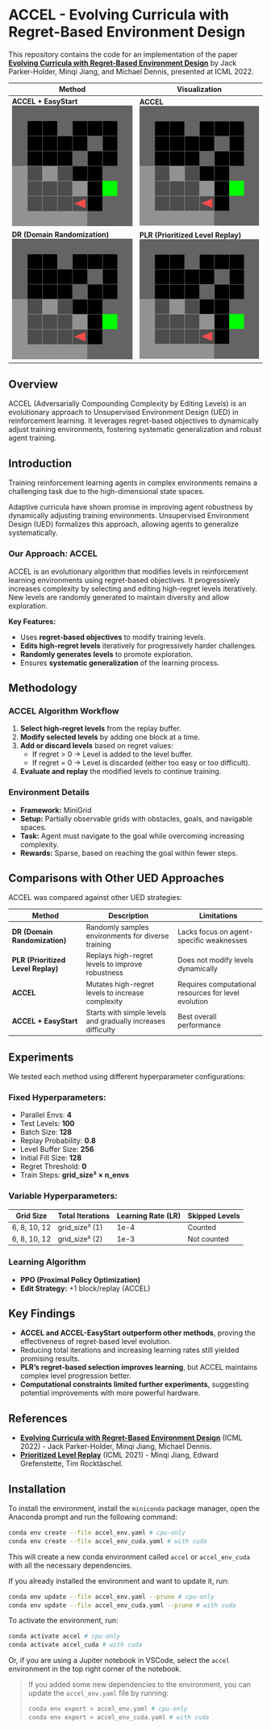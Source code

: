# ACCEL - Evolving Curricula with Regret-Based Environment Design

This repository contains the code for an implementation of the paper **[Evolving Curricula with Regret-Based Environment Design](https://arxiv.org/abs/2203.01302)** by Jack Parker-Holder, Minqi Jiang, and Michael Dennis, presented at ICML 2022.

| **Method**                                                                | **Visualization**                                                 |
|---------------------------------------------------------------------------|-------------------------------------------------------------------|
| **ACCEL + EasyStart**<br> ![ACCEL + EasyStart](gifs/level_accel_easy.gif) | **ACCEL**<br> ![ACCEL](gifs/level_accel.gif)                      |
| **DR (Domain Randomization)**<br> ![DR](gifs/level_dr.gif)                | **PLR (Prioritized Level Replay)**<br> ![PLR](gifs/level_plr.gif) |

## Overview
ACCEL (Adversarially Compounding Complexity by Editing Levels) is an evolutionary approach to Unsupervised Environment Design (UED) in reinforcement learning. It leverages regret-based objectives to dynamically adjust training environments, fostering systematic generalization and robust agent training.

## Introduction
Training reinforcement learning agents in complex environments remains a challenging task due to the high-dimensional state spaces.

Adaptive curricula have shown promise in improving agent robustness by dynamically adjusting training environments. Unsupervised Environment Design (UED) formalizes this approach, allowing agents to generalize systematically.

### Our Approach: ACCEL
ACCEL is an evolutionary algorithm that modifies levels in reinforcement learning environments using regret-based objectives. It progressively increases complexity by selecting and editing high-regret levels iteratively. New levels are randomly generated to maintain diversity and allow exploration.

**Key Features:**
- Uses **regret-based objectives** to modify training levels.
- **Edits high-regret levels** iteratively for progressively harder challenges.
- **Randomly generates levels** to promote exploration.
- Ensures **systematic generalization** of the learning process.

## Methodology
### ACCEL Algorithm Workflow
1. **Select high-regret levels** from the replay buffer.
2. **Modify selected levels** by adding one block at a time.
3. **Add or discard levels** based on regret values:
   - If regret > 0 → Level is added to the level buffer.
   - If regret = 0 → Level is discarded (either too easy or too difficult).
4. **Evaluate and replay** the modified levels to continue training.

### Environment Details
- **Framework:** MiniGrid
- **Setup:** Partially observable grids with obstacles, goals, and navigable spaces.
- **Task:** Agent must navigate to the goal while overcoming increasing complexity.
- **Rewards:** Sparse, based on reaching the goal within fewer steps.

## Comparisons with Other UED Approaches
ACCEL was compared against other UED strategies:

| Method                             | Description                                                  | Limitations                                          |
|------------------------------------|--------------------------------------------------------------|------------------------------------------------------|
| **DR (Domain Randomization)**      | Randomly samples environments for diverse training           | Lacks focus on agent-specific weaknesses             |
| **PLR (Prioritized Level Replay)** | Replays high-regret levels to improve robustness             | Does not modify levels dynamically                   |
| **ACCEL**                          | Mutates high-regret levels to increase complexity            | Requires computational resources for level evolution |
| **ACCEL + EasyStart**              | Starts with simple levels and gradually increases difficulty | Best overall performance                             |

## Experiments
We tested each method using different hyperparameter configurations:

### Fixed Hyperparameters:
- Parallel Envs: **4**
- Test Levels: **100**
- Batch Size: **128**
- Replay Probability: **0.8**
- Level Buffer Size: **256**
- Initial Fill Size: **128**
- Regret Threshold: **0**
- Train Steps: **grid_size² × n_envs**

### Variable Hyperparameters:
| Grid Size    | Total Iterations | Learning Rate (LR) | Skipped Levels |
|--------------|------------------|--------------------|----------------|
| 6, 8, 10, 12 | grid_size³ (1)   | 1e-4               | Counted        |
| 6, 8, 10, 12 | grid_size² (2)   | 1e-3               | Not counted    |

### Learning Algorithm
- **PPO (Proximal Policy Optimization)**
- **Edit Strategy:** +1 block/replay (ACCEL)

## Key Findings
- **ACCEL and ACCEL-EasyStart outperform other methods**, proving the effectiveness of regret-based level evolution.
- Reducing total iterations and increasing learning rates still yielded promising results.
- **PLR’s regret-based selection improves learning**, but ACCEL maintains complex level progression better.
- **Computational constraints limited further experiments**, suggesting potential improvements with more powerful hardware.


## References
- **[Evolving Curricula with Regret-Based Environment Design](https://arxiv.org/abs/2203.01302)** (ICML 2022) - Jack Parker-Holder, Minqi Jiang, Michael Dennis.
- **[Prioritized Level Replay](https://arxiv.org/abs/2010.03934)** (ICML 2021) - Minqi Jiang, Edward Grefenstette, Tim Rocktäschel.


## Installation

To install the environment, install the `miniconda` package manager, open the Anaconda prompt and run the following command:

```bash
conda env create --file accel_env.yaml # cpu-only
conda env create --file accel_env_cuda.yaml # with cuda
```

This will create a new conda environment called `accel`  or `accel_env_cuda` with all the necessary dependencies.

If you already installed the environment and want to update it, run:

```bash
conda env update --file accel_env.yaml --prune # cpu-only
conda env update --file accel_env_cuda.yaml --prune # with cuda
```

To activate the environment, run:

```bash
conda activate accel # cpu-only
conda activate accel_cuda # with cuda
```

Or, if you are using a Jupiter notebook in VSCode, select the `accel` environment in the top right corner of the notebook.

> If you added some new dependencies to the environment, you can update the `accel_env.yaml` file by running:
>
> ```bash
> conda env export > accel_env.yaml # cpu-only
> conda env export > accel_env_cuda.yaml # with cuda
> ```
